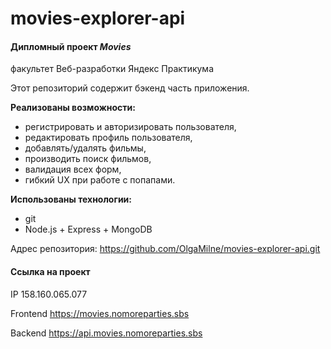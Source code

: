 # movies-explorer-api

#### Дипломный проект ***Movies***
факультет Веб-разработки Яндекс Практикума

Этот репозиторий содержит бэкенд часть приложения.


**Реализованы возможности:**

* регистрировать и авторизировать пользователя,
* редактировать профиль пользователя,
* добавлять/удалять фильмы,
* производить поиск фильмов,
* валидация всех форм,
* гибкий UX при работе с попапами.


**Использованы технологии:**

* git
* Node.js + Express + MongoDB


Адрес репозитория: https://github.com/OlgaMilne/movies-explorer-api.git

#### Ссылка на проект

IP  158.160.065.077

Frontend https://movies.nomoreparties.sbs

Backend https://api.movies.nomoreparties.sbs

